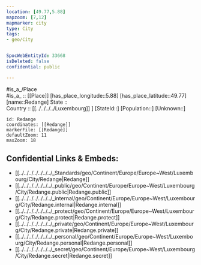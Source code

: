 ```yaml
---
location: [49.77,5.88] 
mapzoom: [7,12] 
mapmarker: city 
type: City
tags:
- geo/City


SpocWebEntityId: 33668
isDeleted: false
confidential: public

---
```

#is_a_/Place  
#is_a_ :: [[Place]] 
[has_place_longitude::5.88] 
[has_place_latitude::49.77] 
[name::Redange] 
State ::  
Country :: [[../../../../Luxembourg]] ] 
[StateId::] 
[Population::] 
[Unknown::] 


```leaflet
id: Redange
coordinates: [[Redange]] 
markerFile: [[Redange]] 
defaultZoom: 11 
maxZoom: 18
```


## Confidential Links & Embeds: 
- [[../../../../../../../_Standards/geo/Continent/Europe/Europe~West/Luxembourg/City/Redange|Redange]] 
- [[../../../../../../../_public/geo/Continent/Europe/Europe~West/Luxembourg/City/Redange.public|Redange.public]] 
- [[../../../../../../../_internal/geo/Continent/Europe/Europe~West/Luxembourg/City/Redange.internal|Redange.internal]] 
- [[../../../../../../../_protect/geo/Continent/Europe/Europe~West/Luxembourg/City/Redange.protect|Redange.protect]] 
- [[../../../../../../../_private/geo/Continent/Europe/Europe~West/Luxembourg/City/Redange.private|Redange.private]] 
- [[../../../../../../../_personal/geo/Continent/Europe/Europe~West/Luxembourg/City/Redange.personal|Redange.personal]] 
- [[../../../../../../../_secret/geo/Continent/Europe/Europe~West/Luxembourg/City/Redange.secret|Redange.secret]] 
